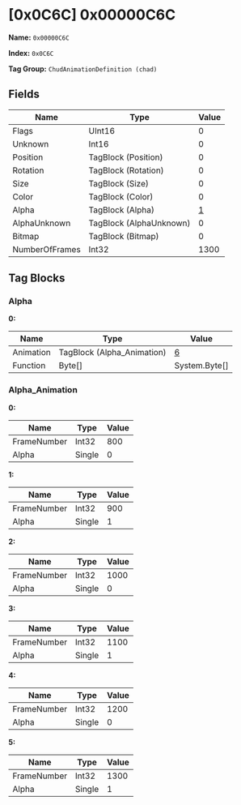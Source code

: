 # [0x0C6C] 0x00000C6C

**Name:** ```0x00000C6C```

**Index:** ```0x0C6C```

**Tag Group:** ```ChudAnimationDefinition (chad)```

## Fields

Name	| Type	| Value
---	|---	|---	|
Flags	|UInt16	|0
Unknown	|Int16	|0
Position	|TagBlock (Position)	|0
Rotation	|TagBlock (Rotation)	|0
Size	|TagBlock (Size)	|0
Color	|TagBlock (Color)	|0
Alpha	|TagBlock (Alpha)	|[1](#alpha)
AlphaUnknown	|TagBlock (AlphaUnknown)	|0
Bitmap	|TagBlock (Bitmap)	|0
NumberOfFrames	|Int32	|1300


## Tag Blocks

### Alpha

**0:**

Name	| Type	| Value
---	|---	|---	|
Animation	|TagBlock (Alpha_Animation)	|[6](#alpha_animation)
Function	|Byte[]	|System.Byte[]


### Alpha_Animation

**0:**

Name	| Type	| Value
---	|---	|---	|
FrameNumber	|Int32	|800
Alpha	|Single	|0


**1:**

Name	| Type	| Value
---	|---	|---	|
FrameNumber	|Int32	|900
Alpha	|Single	|1


**2:**

Name	| Type	| Value
---	|---	|---	|
FrameNumber	|Int32	|1000
Alpha	|Single	|0


**3:**

Name	| Type	| Value
---	|---	|---	|
FrameNumber	|Int32	|1100
Alpha	|Single	|1


**4:**

Name	| Type	| Value
---	|---	|---	|
FrameNumber	|Int32	|1200
Alpha	|Single	|0


**5:**

Name	| Type	| Value
---	|---	|---	|
FrameNumber	|Int32	|1300
Alpha	|Single	|1


